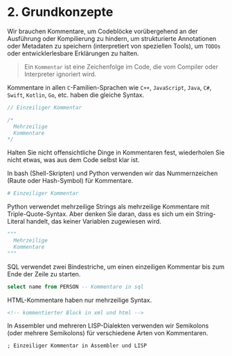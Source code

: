# 2. Grundkonzepte

Wir brauchen Kommentare, um Codeblöcke vorübergehend an der Ausführung oder Kompilierung zu hindern, um strukturierte Annotationen oder Metadaten zu speichern (interpretiert von speziellen Tools), um `TODOs` oder entwicklerlesbare Erklärungen zu halten.

> Ein `Kommentar` ist eine Zeichenfolge im Code, die vom Compiler oder Interpreter ignoriert wird.

Kommentare in allen `C`-Familien-Sprachen wie `C++`, `JavaScript`, `Java`, `C#`, `Swift`, `Kotlin`, `Go`, etc. haben die gleiche Syntax.

```js
// Einzeiliger Kommentar
```

```js
/*
  Mehrzeilige
  Kommentare
*/
```

Halten Sie nicht offensichtliche Dinge in Kommentaren fest, wiederholen Sie nicht etwas, was aus dem Code selbst klar ist.

In bash (Shell-Skripten) und Python verwenden wir das Nummernzeichen (Raute oder Hash-Symbol) für Kommentare.

```py
# Einzeiliger Kommentar
```

Python verwendet mehrzeilige Strings als mehrzeilige Kommentare mit Triple-Quote-Syntax. Aber denken Sie daran, dass es sich um ein String-Literal handelt, das keiner Variablen zugewiesen wird.

```py
"""
  Mehrzeilige
  Kommentare
"""
```

SQL verwendet zwei Bindestriche, um einen einzeiligen Kommentar bis zum Ende der Zeile zu starten.

```sql
select name from PERSON -- Kommentare in sql
```

HTML-Kommentare haben nur mehrzeilige Syntax.

```html
<!-- kommentierter Block in xml und html -->
```

In Assembler und mehreren LISP-Dialekten verwenden wir Semikolons (oder mehrere Semikolons) für verschiedene Arten von Kommentaren.

```
; Einzeiliger Kommentar in Assembler und LISP
```

